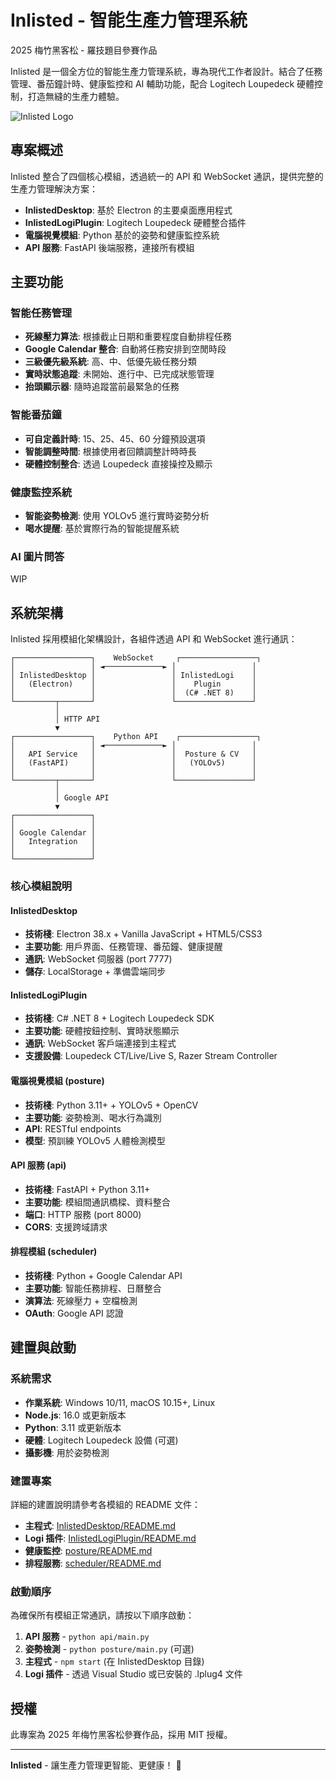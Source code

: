 # Inlisted - 智能生產力管理系統

2025 梅竹黑客松 - 羅技題目參賽作品

Inlisted 是一個全方位的智能生產力管理系統，專為現代工作者設計。結合了任務管理、番茄鐘計時、健康監控和 AI 輔助功能，配合 Logitech Loupedeck 硬體控制，打造無縫的生產力體驗。

![Inlisted Logo](https://img.shields.io/badge/Inlisted-Smart%20Productivity-blue?style=for-the-badge)

## 專案概述

Inlisted 整合了四個核心模組，透過統一的 API 和 WebSocket 通訊，提供完整的生產力管理解決方案：

- **InlistedDesktop**: 基於 Electron 的主要桌面應用程式
- **InlistedLogiPlugin**: Logitech Loupedeck 硬體整合插件
- **電腦視覺模組**: Python 基於的姿勢和健康監控系統
- **API 服務**: FastAPI 後端服務，連接所有模組

## 主要功能

### 智能任務管理

- **死線壓力算法**: 根據截止日期和重要程度自動排程任務
- **Google Calendar 整合**: 自動將任務安排到空閒時段
- **三級優先級系統**: 高、中、低優先級任務分類
- **實時狀態追蹤**: 未開始、進行中、已完成狀態管理
- **抬頭顯示器**: 隨時追蹤當前最緊急的任務

### 智能番茄鐘

- **可自定義計時**: 15、25、45、60 分鐘預設選項
- **智能調整時間**: 根據使用者回饋調整計時時長
- **硬體控制整合**: 透過 Loupedeck 直接操控及顯示

### 健康監控系統

- **智能姿勢檢測**: 使用 YOLOv5 進行實時姿勢分析
- **喝水提醒**: 基於實際行為的智能提醒系統

### AI 圖片問答

WIP

## 系統架構

Inlisted 採用模組化架構設計，各組件透過 API 和 WebSocket 進行通訊：

```
┌─────────────────┐    WebSocket     ┌─────────────────┐
│                 │ ◄─────────────► │                 │
│ InlistedDesktop │                 │ InlistedLogi    │
│   (Electron)    │                 │    Plugin       │
│                 │                 │  (C# .NET 8)    │
└─────────┬───────┘                 └─────────────────┘
          │
          │ HTTP API
          ▼
┌─────────────────┐    Python API    ┌─────────────────┐
│                 │ ◄─────────────► │                 │
│   API Service   │                 │  Posture & CV   │
│   (FastAPI)     │                 │   (YOLOv5)      │
│                 │                 │                 │
└─────────┬───────┘                 └─────────────────┘
          │
          │ Google API
          ▼
┌─────────────────┐
│                 │
│ Google Calendar │
│   Integration   │
│                 │
└─────────────────┘
```

### 核心模組說明

#### InlistedDesktop

- **技術棧**: Electron 38.x + Vanilla JavaScript + HTML5/CSS3
- **主要功能**: 用戶界面、任務管理、番茄鐘、健康提醒
- **通訊**: WebSocket 伺服器 (port 7777)
- **儲存**: LocalStorage + 準備雲端同步

#### InlistedLogiPlugin

- **技術棧**: C# .NET 8 + Logitech Loupedeck SDK
- **主要功能**: 硬體按鈕控制、實時狀態顯示
- **通訊**: WebSocket 客戶端連接到主程式
- **支援設備**: Loupedeck CT/Live/Live S, Razer Stream Controller

#### 電腦視覺模組 (posture)

- **技術棧**: Python 3.11+ + YOLOv5 + OpenCV
- **主要功能**: 姿勢檢測、喝水行為識別
- **API**: RESTful endpoints
- **模型**: 預訓練 YOLOv5 人體檢測模型

#### API 服務 (api)

- **技術棧**: FastAPI + Python 3.11+
- **主要功能**: 模組間通訊橋樑、資料整合
- **端口**: HTTP 服務 (port 8000)
- **CORS**: 支援跨域請求

#### 排程模組 (scheduler)

- **技術棧**: Python + Google Calendar API
- **主要功能**: 智能任務排程、日曆整合
- **演算法**: 死線壓力 + 空檔檢測
- **OAuth**: Google API 認證

## 建置與啟動

### 系統需求

- **作業系統**: Windows 10/11, macOS 10.15+, Linux
- **Node.js**: 16.0 或更新版本
- **Python**: 3.11 或更新版本
- **硬體**: Logitech Loupedeck 設備 (可選)
- **攝影機**: 用於姿勢檢測

### 建置專案

詳細的建置說明請參考各模組的 README 文件：

- **主程式**: [InlistedDesktop/README.md](./InlistedDesktop/README.md)
- **Logi 插件**: [InlistedLogiPlugin/README.md](./InlistedLogiPlugin/README.md)
- **健康監控**: [posture/README.md](./posture/README.md)
- **排程服務**: [scheduler/README.md](./scheduler/README.md)

### 啟動順序

為確保所有模組正常通訊，請按以下順序啟動：

1. **API 服務** - `python api/main.py`
2. **姿勢檢測** - `python posture/main.py` (可選)
3. **主程式** - `npm start` (在 InlistedDesktop 目錄)
4. **Logi 插件** - 透過 Visual Studio 或已安裝的 .lplug4 文件

## 授權

此專案為 2025 年梅竹黑客松參賽作品，採用 MIT 授權。

---

**Inlisted** - 讓生產力管理更智能、更健康！ 🚀
